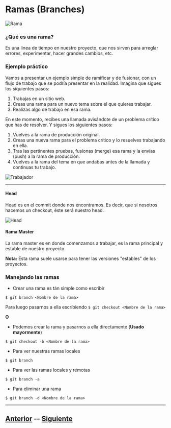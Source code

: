 # Ramas (Branches)

![Rama](Images/Rama.png)

### ¿Qué es una rama?

Es una linea de tiempo en nuestro proyecto, que nos sirven para arreglar errores, experimentar, hacer grandes cambios, etc.

### Ejemplo práctico

Vamos a presentar un ejemplo simple de ramificar y de fusionar, con un flujo de trabajo que se podría presentar en la realidad. Imagina que sigues los siquientes pasos:

1. Trabajas en un sitio web.
2. Creas una rama para un nuevo tema sobre el que quieres trabajar.
3. Realizas algo de trabajo en esa rama.

En este momento, recibes una llamada avisándote de un problema crítico que has de resolver. Y sigues los siguientes pasos:

1. Vuelves a la rama de producción original.
2. Creas una nueva rama para el problema crítico y lo resuelves trabajando en ella.
3. Tras las pertinentes pruebas, fusionas (merge) esa rama y la envías (push) a la rama de producción.
4. Vuelves a la rama del tema en que andabas antes de la llamada y continuas tu trabajo.

![Trabajador](Images/trabajador.gif)

***

#### Head

Head es en el commit donde nos encontramos. Es decir, que si nosotros hacemos un checkout, éste será nuestro head.

![Head](Images/head.png)

#### Rama Master

La rama master es en donde comenzamos a trabajar, es la rama principal y estable de nuestro proyecto.

**Nota:** Esta rama suele usarse para tener las versiones "estables" de los proyectos.

### Manejando las ramas

* Crear una rama es tán simple como escribir

`$ git branch <Nombre de la rama>`

Para luego pasarnos a ella escribiendo `$ git checkout <Nombre de la rama>`

**O**

* Podemos crear la rama y pasarnos a ella directamente (**Usado mayormente**)

`$ git checkout -b <Nombre de la rama>`

* Para ver nuestras ramas locales

`$ git branch`

* Para ver las ramas locales y remotas

`$ git branch -a`

* Para eliminar una rama

`$ git branch -d <Nombre de la rama>`

***


## [Anterior](Page4.md)  --  [Siguiente](Page6.md)
